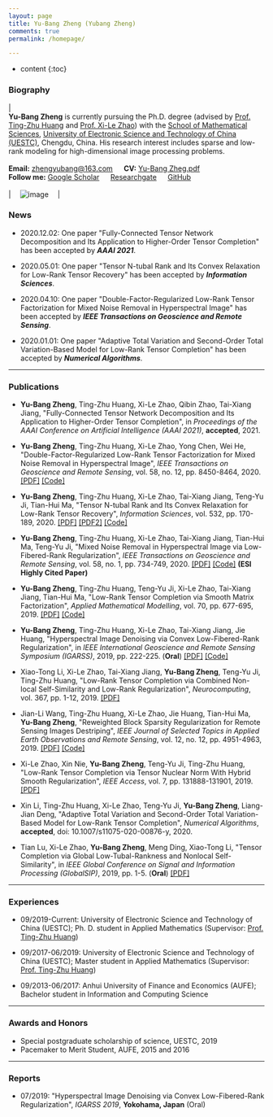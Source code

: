 ```yaml
---
layout: page
title: Yu-Bang Zheng (Yubang Zheng)
comments: true
permalink: /homepage/

---
```


* content
{:toc}


 
### Biography
 
| <br>**Yu-Bang Zheng** is currently pursuing the Ph.D. degree (advised by [Prof. Ting-Zhu Huang](http://www.math.uestc.edu.cn/info/1081/2041.htm) and [Prof. Xi-Le Zhao](https://zhaoxile.github.io/)) with the [School of Mathematical Sciences](http://www.math.uestc.edu.cn/index.htm), [University of Electronic Science and Technology of China (UESTC)](https://www.uestc.edu.cn/), Chengdu, China. His research interest includes sparse and low-rank modeling for high-dimensional image processing problems. <br> <br> **Email:** <zhengyubang@163.com>  &emsp; **CV:** [Yu-Bang Zheg.pdf](https://yubangzheng.github.io/images/CV-ybzheng.pdf) <br> **Follow me:** [Google Scholar](https://scholar.google.com/citations?hl=en&user=qj6IPAMAAAAJ)  &emsp; [Researchgate](https://www.researchgate.net/profile/Yu_Bang_Zheng)  &emsp; [GitHub](https://github.com/YuBangZheng/) <br><br>| &emsp;![image](https://yubangzheng.github.io/images/yubangzheng3.jpg)&emsp; |

### News

* 2020.12.02: One paper "Fully-Connected Tensor Network Decomposition and Its Application to Higher-Order Tensor Completion" has been accepted by _**AAAI 2021**_.

* 2020.05.01: One paper "Tensor N-tubal Rank and Its Convex Relaxation for Low-Rank Tensor Recovery" has been accepted by _**Information Sciences**_.

* 2020.04.10: One paper "Double-Factor-Regularized Low-Rank Tensor Factorization for Mixed Noise Removal in Hyperspectral Image" has been accepted by _**IEEE Transactions on Geoscience and Remote Sensing**_.

* 2020.01.01: One paper "Adaptive Total Variation and Second-Order Total Variation-Based Model for Low-Rank Tensor Completion" has been accepted by _**Numerical Algorithms**_.


---

### Publications

* **Yu-Bang Zheng**, Ting-Zhu Huang, Xi-Le Zhao, Qibin Zhao, Tai-Xiang Jiang, "Fully-Connected Tensor Network Decomposition and Its Application to Higher-Order Tensor Completion", in _Proceedings of the AAAI Conference on Artificial Intelligence (AAAI 2021)_, **accepted**, 2021.

* **Yu-Bang Zheng**, Ting-Zhu Huang, Xi-Le Zhao, Yong Chen, Wei He, "Double-Factor-Regularized Low-Rank Tensor Factorization for Mixed Noise Removal in Hyperspectral Image", _IEEE Transactions on Geoscience and Remote Sensing_, vol. 58, no. 12, pp. 8450-8464, 2020. [[PDF]](https://yubangzheng.github.io/papers/TGRS-LRTFDFR.pdf) [[Code]](https://yubangzheng.github.io/codes/code_LRTFDFR.zip)

* **Yu-Bang Zheng**, Ting-Zhu Huang, Xi-Le Zhao, Tai-Xiang Jiang, Teng-Yu Ji, Tian-Hui Ma, "Tensor N-tubal Rank and Its Convex Relaxation for Low-Rank Tensor Recovery", _Information Sciences_, vol. 532, pp. 170-189, 2020. [[PDF]](https://yubangzheng.github.io/papers/IS-N-tubal-rank.pdf) [[PDF2]](https://yubangzheng.github.io/papers/IS-N-tubal-rank2.pdf) [[Code]](https://yubangzheng.github.io/codes/code_WSTNN.zip)

* **Yu-Bang Zheng**, Ting-Zhu Huang, Xi-Le Zhao, Tai-Xiang Jiang, Tian-Hui Ma, Teng-Yu Ji, "Mixed Noise Removal in Hyperspectral Image via Low-Fibered-Rank Regularization", _IEEE Transactions on Geoscience and Remote Sensing_, vol. 58, no. 1, pp. 734-749, 2020. [[PDF]](https://yubangzheng.github.io/papers/TGRS-low-fibered-rank.pdf) [[Code]](https://yubangzheng.github.io/codes/code_TGRS_low-fibered-rank.zip) **(ESI Highly Cited Paper)**

* **Yu-Bang Zheng**, Ting-Zhu Huang, Teng-Yu Ji, Xi-Le Zhao, Tai-Xiang Jiang, Tian-Hui Ma, "Low-Rank Tensor Completion via Smooth Matrix Factorization", _Applied Mathematical Modelling_, vol. 70, pp. 677-695, 2019. [[PDF]](https://yubangzheng.github.io/papers/AMM_SMFLRTC_zheng.pdf) [[Code]](https://yubangzheng.github.io/codes/code_SMF-LRTC.zip)

* **Yu-Bang Zheng**, Ting-Zhu Huang, Xi-Le Zhao, Tai-Xiang Jiang, Jie Huang, "Hyperspectral Image Denoising via Convex Low-Fibered-Rank Regularization", in _IEEE International Geoscience and Remote Sensing Symposium (IGARSS)_, 2019, pp. 222-225. (**Oral**) [[PDF]](https://yubangzheng.github.io/papers/IGARSS2019-low-fibered-rank.pdf) [[Code]](https://yubangzheng.github.io/codes/code_TGRS_low-fibered-rank.zip)

* Xiao-Tong Li, Xi-Le Zhao, Tai-Xiang Jiang, **Yu-Bang Zheng**, Teng-Yu Ji, Ting-Zhu Huang, "Low-Rank Tensor Completion via Combined Non-local Self-Similarity and Low-Rank Regularization", _Neurocomputing_, vol. 367, pp. 1-12, 2019. [[PDF]](https://yubangzheng.github.io/papers/Neurocomputing-NLSLR-xtl.pdf)

* Jian-Li Wang, Ting-Zhu Huang, Xi-Le Zhao, Jie Huang, Tian-Hui Ma, **Yu-Bang Zheng**, "Reweighted Block Sparsity Regularization for Remote Sensing Images Destriping", _IEEE Journal of Selected Topics in Applied Earth Observations and Remote Sensing_, vol. 12, no. 12, pp. 4951-4963, 2019. [[PDF]](https://yubangzheng.github.io/papers/JSTARS-jlwang.pdf) [[Code]](https://yubangzheng.github.io/codes/code_RBSUTV.zip)

* Xi-Le Zhao, Xin Nie, **Yu-Bang Zheng**, Teng-Yu Ji, Ting-Zhu Huang, "Low-Rank Tensor Completion via Tensor Nuclear Norm With Hybrid Smooth Regularization", _IEEE Access_, vol. 7, pp. 131888-131901, 2019. [[PDF]](https://yubangzheng.github.io/papers/ieee_access_xlz.pdf)

* Xin Li, Ting-Zhu Huang, Xi-Le Zhao, Teng-Yu Ji, **Yu-Bang Zheng**, Liang-Jian Deng, "Adaptive Total Variation and Second-Order Total Variation-Based Model for Low-Rank Tensor Completion", _Numerical Algorithms_, **accepted**, doi: 10.1007/s11075-020-00876-y, 2020. 

* Tian Lu, Xi-Le Zhao, **Yu-Bang Zheng**, Meng Ding, Xiao-Tong Li, "Tensor Completion via Global Low-Tubal-Rankness and Nonlocal Self-Similarity", in _IEEE Global Conference on Signal and Information Processing (GlobalSIP)_, 2019, pp. 1-5. (**Oral**) [[PDF]](https://yubangzheng.github.io/papers/TianLu.pdf)
 
---

### Experiences 

* 09/2019-Current: University of Electronic Science and Technology of China (UESTC); Ph. D. student in Applied Mathematics (Supervisor: [Prof. Ting-Zhu Huang](http://www.math.uestc.edu.cn/info/1081/2041.htm))

* 09/2017-06/2019: University of Electronic Science and Technology of China (UESTC); Master student in Applied Mathematics (Supervisor: [Prof. Ting-Zhu Huang](http://www.math.uestc.edu.cn/info/1081/2041.htm))

* 09/2013-06/2017: Anhui University of Finance and Economics (AUFE); Bachelor student in Information and Computing Science

---

### Awards and Honors

*  Special postgraduate scholarship of science, UESTC, 2019
*  Pacemaker to Merit Student, AUFE, 2015 and 2016

---

### Reports

* 07/2019: "Hyperspectral Image Denoising via Convex Low-Fibered-Rank Regularization", _IGARSS 2019_, **Yokohama, Japan** (Oral)
